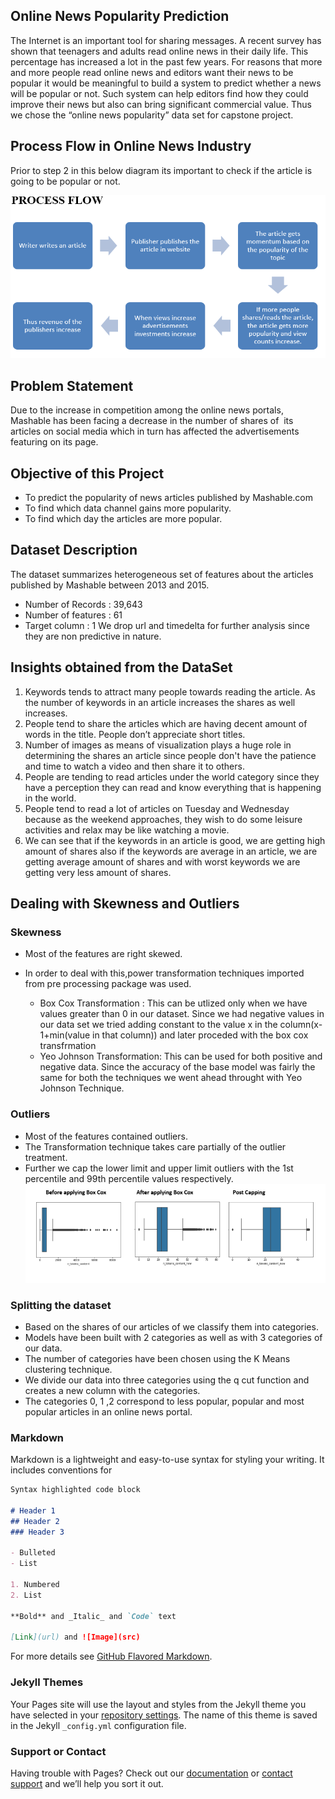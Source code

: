 ## Online News Popularity Prediction 

The Internet is an important tool for sharing messages. 
A recent survey has shown that teenagers and adults read online news in their daily life.
This percentage has increased a lot in the past few years.
For reasons that more and more people read online news and editors want their news to be popular it would be meaningful to build a system to predict whether a news will be popular or not.
Such system can  help editors find how they could improve their news but also can bring significant commercial value. Thus we chose the “online news popularity” data set for capstone project.

## Process Flow in Online News Industry 
Prior to step 2 in this below diagram its important to check if the article is going to be popular or not.

![Process Flow](https://github.com/swebalaji/ML_Capstone_Project/blob/master/Process_Flow.png)

## Problem Statement
Due to the increase in competition among the online news portals, Mashable has been facing a decrease in the number of shares of  its articles on social media which in turn has affected the advertisements featuring on its page.

## Objective of this Project
- To predict the popularity of news articles published by Mashable.com
- To find which data channel gains more popularity.
- To find which day the articles are more popular.

## Dataset Description 
The dataset summarizes heterogeneous set of features about the articles published by Mashable between 2013 and 2015.
- Number of Records : 39,643
- Number of features : 61
- Target column : 1 
We drop url and timedelta for further analysis since they are non predictive in nature.

## Insights obtained from the DataSet
1. Keywords tends to attract many people towards reading the article. As the number of keywords in an article increases the shares as well increases.
2. People tend to share the articles which are having decent amount of words in the title. People don’t appreciate short titles.
3. Number of images as means of visualization plays a huge role in determining the shares an article since people don't have the      patience and time to watch a video and then share it to others.
4. People are tending to read articles under the world category since they have a perception they can read and know everything that is happening in the world.
5. People tend to read a lot of articles on Tuesday and Wednesday because as the weekend approaches, they wish to do some leisure activities and relax may be like watching a movie.
6. We can see that if the keywords in an article is good, we are getting high amount of shares also if the keywords are average in an article, we are getting average amount of shares and with worst keywords we are getting very less amount of shares.

## Dealing with Skewness and Outliers
### Skewness
- Most of the features are right skewed. 
- In order to deal with this,power transformation techniques imported from pre processing package was used.

  - Box Cox Transformation : This can be utlized only when we have values greater than 0 in our dataset. Since we had negative values in    our data set we tried adding constant to the value x in the column(x-1+min(value in that  column)) and later proceded with the box      cox transfrmation 
  - Yeo Johnson Transformation: This can be used for both positive and negative data.
   Since the accuracy of the base model was fairly the same for both the techniques we went ahead throught with Yeo Johnson Technique.
   
### Outliers
- Most of the features contained outliers.
- The Transformation technique takes care partially of the outlier treatment.
- Further we cap the lower limit and upper limit outliers with the 1st percentile and 99th percentile values respectively.
![Outliers](https://github.com/swebalaji/ML_Capstone_Project/blob/master/outliers.png)

### Splitting the dataset
- Based on the shares of our articles of we classify them into categories.
- Models have been built with 2 categories as well as with 3 categories of our data.
- The number of categories have been chosen using the K Means clustering technique.
- We divide our data into three categories using the q cut function and creates a new column with the categories.
- The categories 0, 1 ,2 correspond to less popular, popular and most popular articles in an online news portal.




### Markdown

Markdown is a lightweight and easy-to-use syntax for styling your writing. It includes conventions for

```markdown
Syntax highlighted code block

# Header 1
## Header 2
### Header 3

- Bulleted
- List

1. Numbered
2. List

**Bold** and _Italic_ and `Code` text

[Link](url) and ![Image](src)
```

For more details see [GitHub Flavored Markdown](https://guides.github.com/features/mastering-markdown/).

### Jekyll Themes

Your Pages site will use the layout and styles from the Jekyll theme you have selected in your [repository settings](https://github.com/swebalaji/ML_Capstone_Project/settings). The name of this theme is saved in the Jekyll `_config.yml` configuration file.

### Support or Contact

Having trouble with Pages? Check out our [documentation](https://help.github.com/categories/github-pages-basics/) or [contact support](https://github.com/contact) and we’ll help you sort it out.
